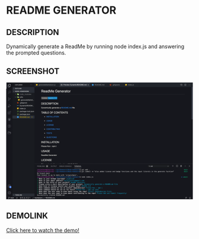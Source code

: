 # README GENERATOR 

## DESCRIPTION

Dynamically generate a ReadMe by running node index.js and answering the prompted questions. 

## SCREENSHOT
![Dynamically generated ReadMe preview screenshot](./images/readmegen.png "ReadMe Screenshot")
## DEMOLINK

[Click here to watch the demo!](https://drive.google.com/file/d/1CmAoEUtyykIm5Ljz1iDeNP0iuXSVZHcK/view)


  